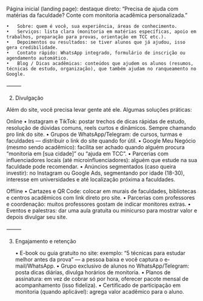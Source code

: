 Página inicial (landing page): destaque direto: “Precisa de ajuda com matérias da faculdade? Conte com monitoria acadêmica personalizada.”

	•	Sobre: quem é você, sua experiência, áreas de conhecimento.
	•	Serviços: lista clara (monitoria em matérias específicas, apoio em trabalhos, preparação para provas, orientação em TCC etc.).
	•	Depoimentos ou resultados: se tiver alunos que já ajudou, isso gera credibilidade.
	•	Contato rápido: WhatsApp integrado, formulário de inscrição ou agendamento automático.
	•	Blog / Dicas acadêmicas: conteúdos que ajudem os alunos (resumos, técnicas de estudo, organização), que também ajudam no ranqueamento no Google.

⸻

2. Divulgação

Além do site, você precisa levar gente até ele. Algumas soluções práticas:

Online
	•	Instagram e TikTok: postar trechos de dicas rápidas de estudo, resolução de dúvidas comuns, reels curtos e dinâmicos. Sempre chamando pro link do site.
	•	Grupos de WhatsApp/Telegram: de cursos, turmas e faculdades — distribuir o link do site quando for útil.
	•	Google Meu Negócio (mesmo sendo acadêmico): facilita ser achado quando alguém procura “monitoria em [sua cidade]” ou “ajuda em TCC”.
	•	Parcerias com influenciadores locais (até microinfluenciadores): alguém que estude na sua faculdade pode recomendar.
	•	Anúncios segmentados (caso queira investir): no Instagram ou Google Ads, segmentando por idade (18-30), interesse em universidades e até localização próxima a faculdades.

Offline
	•	Cartazes e QR Code: colocar em murais de faculdades, bibliotecas e centros acadêmicos com link direto pro site.
	•	Parcerias com professores e coordenação: muitos professores gostam de indicar monitores extras.
	•	Eventos e palestras: dar uma aula gratuita ou minicurso para mostrar valor e depois divulgar seu site.

⸻

3. Engajamento e retenção

	•	E-book ou guia gratuito no site: exemplo: “5 técnicas para estudar melhor antes da prova” — a pessoa baixa e você captura o e-mail/WhatsApp.
	•	Grupo exclusivo de alunos no WhatsApp/Telegram: posta dicas diárias, divulga horários de monitoria.
	•	Planos de assinatura: em vez de cobrar só por hora, oferecer pacote mensal de acompanhamento (isso fideliza).
	•	Certificado de participação em monitoria (quando aplicável): agrega valor acadêmico para o aluno.